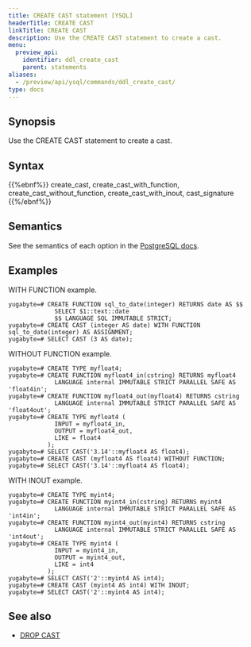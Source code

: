 ```yaml
---
title: CREATE CAST statement [YSQL]
headerTitle: CREATE CAST
linkTitle: CREATE CAST
description: Use the CREATE CAST statement to create a cast.
menu:
  preview_api:
    identifier: ddl_create_cast
    parent: statements
aliases:
  - /preview/api/ysql/commands/ddl_create_cast/
type: docs
---
```


## Synopsis

Use the CREATE CAST statement to create a cast.

## Syntax

{{%ebnf%}}
  create_cast,
  create_cast_with_function,
  create_cast_without_function,
  create_cast_with_inout,
  cast_signature
{{%/ebnf%}}

## Semantics

See the semantics of each option in the [PostgreSQL docs][postgresql-docs-create-cast].

## Examples

WITH FUNCTION example.

```plpgsql
yugabyte=# CREATE FUNCTION sql_to_date(integer) RETURNS date AS $$
             SELECT $1::text::date
             $$ LANGUAGE SQL IMMUTABLE STRICT;
yugabyte=# CREATE CAST (integer AS date) WITH FUNCTION sql_to_date(integer) AS ASSIGNMENT;
yugabyte=# SELECT CAST (3 AS date);
```

WITHOUT FUNCTION example.

```plpgsql
yugabyte=# CREATE TYPE myfloat4;
yugabyte=# CREATE FUNCTION myfloat4_in(cstring) RETURNS myfloat4
             LANGUAGE internal IMMUTABLE STRICT PARALLEL SAFE AS 'float4in';
yugabyte=# CREATE FUNCTION myfloat4_out(myfloat4) RETURNS cstring
             LANGUAGE internal IMMUTABLE STRICT PARALLEL SAFE AS 'float4out';
yugabyte=# CREATE TYPE myfloat4 (
             INPUT = myfloat4_in,
             OUTPUT = myfloat4_out,
             LIKE = float4
           );
yugabyte=# SELECT CAST('3.14'::myfloat4 AS float4);
yugabyte=# CREATE CAST (myfloat4 AS float4) WITHOUT FUNCTION;
yugabyte=# SELECT CAST('3.14'::myfloat4 AS float4);
```

WITH INOUT example.

```plpgsql
yugabyte=# CREATE TYPE myint4;
yugabyte=# CREATE FUNCTION myint4_in(cstring) RETURNS myint4
             LANGUAGE internal IMMUTABLE STRICT PARALLEL SAFE AS 'int4in';
yugabyte=# CREATE FUNCTION myint4_out(myint4) RETURNS cstring
             LANGUAGE internal IMMUTABLE STRICT PARALLEL SAFE AS 'int4out';
yugabyte=# CREATE TYPE myint4 (
             INPUT = myint4_in,
             OUTPUT = myint4_out,
             LIKE = int4
           );
yugabyte=# SELECT CAST('2'::myint4 AS int4);
yugabyte=# CREATE CAST (myint4 AS int4) WITH INOUT;
yugabyte=# SELECT CAST('2'::myint4 AS int4);
```

## See also

- [DROP CAST](../ddl_drop_cast)

[postgresql-docs-create-cast]: https://www.postgresql.org/docs/15/sql-createcast.html
